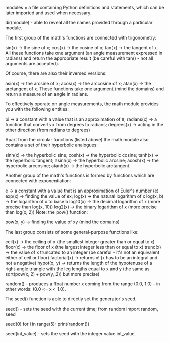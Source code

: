 modules = a file containing Python definitions and statements, which can be later imported and used when necessary.

dir(module) - able to reveal all the names provided through a particular module.

The first group of the math's functions are connected with trigonometry:

sin(x) → the sine of x;
cos(x) → the cosine of x;
tan(x) → the tangent of x.
All these functions take one argument (an angle measurement expressed in radians) and return the appropriate result (be careful with tan() - not all arguments are accepted).

Of course, there are also their inversed versions:

asin(x) → the arcsine of x;
acos(x) → the arccosine of x;
atan(x) → the arctangent of x.
These functions take one argument (mind the domains) and return a measure of an angle in radians.

To effectively operate on angle measurements, the math module provides you with the following entities:

pi → a constant with a value that is an approximation of π;
radians(x) → a function that converts x from degrees to radians;
degrees(x) → acting in the other direction (from radians to degrees)

Apart from the circular functions (listed above) the math module also contains a set of their hyperbolic analogues:

sinh(x) → the hyperbolic sine;
cosh(x) → the hyperbolic cosine;
tanh(x) → the hyperbolic tangent;
asinh(x) → the hyperbolic arcsine;
acosh(x) → the hyperbolic arccosine;
atanh(x) → the hyperbolic arctangent.

Another group of the math's functions is formed by functions which are connected with exponentiation:

e → a constant with a value that is an approximation of Euler's number (e)
exp(x) → finding the value of ex;
log(x) → the natural logarithm of x
log(x, b) → the logarithm of x to base b
log10(x) → the decimal logarithm of x (more precise than log(x, 10))
log2(x) → the binary logarithm of x (more precise than log(x, 2))
Note: the pow() function:

pow(x, y) → finding the value of xy (mind the domains)

The last group consists of some general-purpose functions like:

ceil(x) → the ceiling of x (the smallest integer greater than or equal to x)
floor(x) → the floor of x (the largest integer less than or equal to x)
trunc(x) → the value of x truncated to an integer (be careful - it's not an equivalent either of ceil or floor)
factorial(x) → returns x! (x has to be an integral and not a negative)
hypot(x, y) → returns the length of the hypotenuse of a right-angle triangle with the leg lengths equal to x and y (the same as sqrt(pow(x, 2) + pow(y, 2)) but more precise)

random() - produces a float number x coming from the range (0.0, 1.0) - in other words: (0.0 <= x < 1.0).

The seed() function is able to directly set the generator's seed.

seed() - sets the seed with the current time;
from random import random, seed

seed(0)
for i in range(5):
print(random())

seed(int_value) - sets the seed with the integer value int_value.
